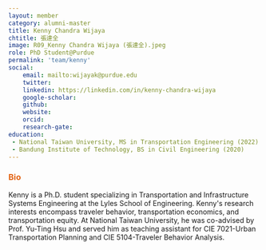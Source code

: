 ```yaml
---
layout: member
category: alumni-master
title: Kenny Chandra Wijaya
chtitle: 張達全
image: R09_Kenny Chandra Wijaya (張達全).jpeg
role: PhD Student@Purdue
permalink: 'team/kenny'
social:
    email: mailto:wijayak@purdue.edu
    twitter: 
    linkedin: https://linkedin.com/in/kenny-chandra-wijaya
    google-scholar: 
    github: 
    website: 
    orcid: 
    research-gate: 
education:
 - National Taiwan University, MS in Transportation Engineering (2022)
 - Bandung Institute of Technology, BS in Civil Engineering (2020)
---
```


<h3 style="color: #e36414;">Bio</h3>
Kenny is a Ph.D. student specializing in Transportation and Infrastructure Systems Engineering at the Lyles School of Engineering. Kenny's research interests encompass traveler behavior, transportation economics, and transportation equity. At National Taiwan University, he was co-advised by Prof. Yu-Ting Hsu and served him as teaching assistant for CIE 7021-Urban Transportation Planning and CIE 5104-Traveler Behavior Analysis.
